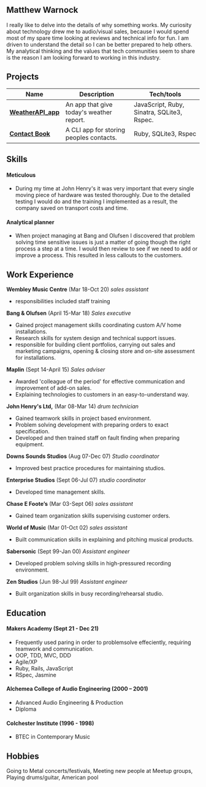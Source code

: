 ## Matthew Warnock

I really like to delve into the details of why something works. My curiosity about technology drew me to audio/visual sales, because I would spend most of my spare time looking at reviews and technical info for fun. I am driven to understand the detail so I can be better prepared to help others. My analytical thinking and the values that tech communities seem to share is the reason I am looking forward to working in this industry.

## Projects

| Name                         | Description       | Tech/tools        |
| ---------------------------- | ----------------- | ----------------- |
| **[WeatherAPI_app](https://github.com/Matt-Warnock/weatherAPI_app)**            | An app that give today's weather report. | JavaScript, Ruby, Sinatra, SQLite3, Rspec. |
| **[Contact Book](https://github.com/Matt-Warnock/contact-book)** | A CLI app for storing peoples contacts. | Ruby, SQLite3, Rspec |


## Skills

#### Meticulous

- During my time at John Henry's it was very important that every single moving piece of hardware was tested thoroughly. Due to the detailed testing I would do and the training I implemented as a result, the company saved on transport costs and time.

#### Analytical planner

- When project managing at Bang and Olufsen I discovered that problem solving time sensitive issues is just a matter of going though the right process a step at a time. I would then review to see if we need to add or improve a process. This resulted in less callouts to the customers.

## Work Experience

**Wembley Music Centre** (Mar 18-Oct 20)
_sales assistant_

- responsibilities included staff training

**Bang & Olufsen** (April 15-Mar 18)
_Sales executive_

- Gained project management skills coordinating custom A/V home installations.
- Research skills for system design and technical support issues.
- responsible for building client portfolios, carrying out sales and marketing campaigns, opening & closing store and on-site assessment for installations.

**Maplin** (Sept 14-April 15)
_Sales adviser_

- Awarded 'colleague of the period' for effective communication and improvement of add-on sales.
- Explaining technologies to customers in an easy-to-understand way.

**John Henry's Ltd,** (Mar 08-Mar 14)
_drum technician_

- Gained teamwork skills in project based environment.
- Problem solving development with preparing orders to exact specification.
- Developed and then trained staff on fault finding when preparing equipment.

**Downs Sounds Studios** (Aug 07-Dec 07)
_Studio coordinator_

- Improved best practice procedures for maintaining studios.

**Enterprise Studios** (Sept 06-Jul 07)
_studio coordinator_

- Developed time management skills.

**Chase E Foote’s** (Mar 03-Sept 06)
_sales assistant_

- Gained team organization skills supervising customer orders.

**World of Music** (Mar 01-Oct 02)
_sales assistant_

- Built communication skills in explaining and pitching musical products.

**Sabersonic** (Sept 99-Jan 00)
_Assistant engineer_

- Developed problem solving skills in high-pressured recording environment.

**Zen Studios** (Jun 98-Jul 99)
_Assistant engineer_

- Built organization skills in busy recording/rehearsal studio.

## Education

#### Makers Academy (Sept 21 - Dec 21)
- Frequently used paring in order to problemsolve effeciently, requiring teamwork and communication.
- OOP, TDD, MVC, DDD
- Agile/XP
- Ruby, Rails, JavaScript
- RSpec, Jasmine

#### Alchemea College of Audio Engineering (2000 – 2001)

- Advanced Audio Engineering & Production
- Diploma

####  Colchester Institute (1996 - 1998)

- BTEC in Contemporary Music

## Hobbies

Going to Metal concerts/festivals, Meeting new people at Meetup groups, Playing drums/guitar, American pool
